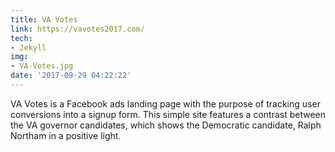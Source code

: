 ```yaml
---
title: VA Votes
link: https://vavotes2017.com/
tech:
- Jekyll
img:
- VA-Votes.jpg
date: '2017-09-29 04:22:22'
---
```


VA Votes is a Facebook ads landing page with the purpose of tracking user conversions into a signup form. This simple site features a contrast between the VA governor candidates, which shows the Democratic candidate, Ralph Northam in a positive light. 